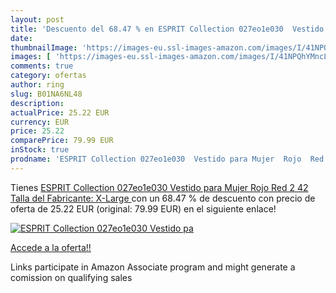 ```yaml
---
layout: post
title: 'Descuento del 68.47 % en ESPRIT Collection 027eo1e030  Vestido pa'
date: 
thumbnailImage: 'https://images-eu.ssl-images-amazon.com/images/I/41NPQhYMncL._SL200_.jpg'
images: [ 'https://images-eu.ssl-images-amazon.com/images/I/41NPQhYMncL._SL200_.jpg' ]
comments: true
category: ofertas
author: ring
slug: B01NA6NL48
description:
actualPrice: 25.22 EUR
currency: EUR
price: 25.22
comparePrice: 79.99 EUR
inStock: true
prodname: 'ESPRIT Collection 027eo1e030  Vestido para Mujer  Rojo  Red 2  42  Talla del Fabricante: X-Large '
---
```


Tienes [ESPRIT Collection 027eo1e030  Vestido para Mujer  Rojo  Red 2  42  Talla del Fabricante: X-Large ](https://www.amazon.es/dp/B01NA6NL48/?tag=tolees-21) con un 68.47 % de descuento con precio de oferta de 25.22 EUR (original: 79.99 EUR) en el siguiente enlace!

[![ESPRIT Collection 027eo1e030  Vestido pa](https://images-eu.ssl-images-amazon.com/images/I/41NPQhYMncL._SL200_.jpg)](https://www.amazon.es/dp/B01NA6NL48/?tag=tolees-21)

[Accede a la oferta!!](https://www.amazon.es/dp/B01NA6NL48/?tag=tolees-21)

Links participate in Amazon Associate program and might generate a comission on qualifying sales


